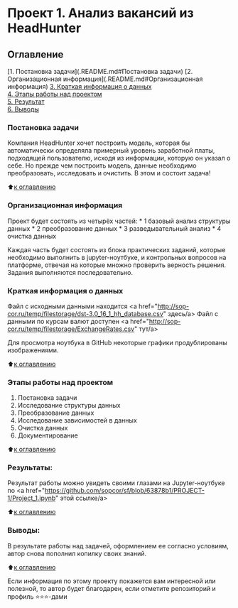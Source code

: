 # Проект 1. Анализ вакансий из HeadHunter

## Оглавление  
[1. Постановка задачи](.README.md#Постановка задачи) 
[2. Организационная информация](.README.md#Организационная информация) 
[3. Краткая информация о данных](.README.md#Краткая-информация-о-данных)  
[4. Этапы работы над проектом](.README.md#Этапы-работы-над-проектом)  
[5. Результат](.README.md#Результат)    
[6. Выводы](.README.md#Выводы) 

### Постановка задачи    
Компания HeadHunter хочет построить модель, которая бы автоматически определяла примерный уровень заработной платы, подходящей пользователю, исходя из информации, которую он указал о себе. Но прежде чем построить модель, данные необходимо преобразовать, исследовать и очистить. В этом и состоит задача!

:arrow_up:[к оглавлению](.README.md#Оглавление)


### Организационная информация  

Проект будет состоять из четырёх частей:
    * 1 базовый анализ структуры данных
    * 2 преобразование данных
    * 3 разведывательный анализ
    * 4 очистка данных

Каждая часть будет состоять из блока практических заданий, которые необходимо выполнить в jupyter-ноутбуке, и контрольных вопросов на платформе, отвечая на которые множно проверить верность решения. Задания выполняются последовательно.

### Краткая информация о данных

Файл с исходными данными находится <a href="http://sop-cor.ru/temp/filestorage/dst-3.0_16_1_hh_database.csv" здесь/a> 
Файл с данными по курсам валют доступен <a href="http://sop-cor.ru/temp/filestorage/ExchangeRates.csv" тут/a> 

Для просмотра ноутбука в GitHub некоторые графики продублированы изображениями.

  
:arrow_up:[к оглавлению](.README.md#Оглавление)


### Этапы работы над проектом  

1. Постановка задачи
2. Исследование структуры данных
3. Преобразование данных
4. Исследование зависимостей в данных
5. Очистка данных
6. Документирование

:arrow_up:[к оглавлению](.README.md#Оглавление)


### Результаты:  

Результат работы можно увидеть своими глазами на Jupyter-ноутбуке по <a href="https://github.com/sopcor/sf/blob/63878b1/PROJECT-1/Project_1.ipynb" этой ссылке/a>

:arrow_up:[к оглавлению](.README.md#Оглавление)


### Выводы:  

В результате работы над задачей, оформлением ее согласно условиям, автор снова пополнил копилку своих знаний.

:arrow_up:[к оглавлению](.README.md#Оглавление)


Если информация по этому проекту покажется вам интересной или полезной, то автор будет благодарен, если отметите репозиторий и профиль ⭐️⭐️⭐️-дами